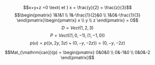 $$x+y+z =0 \text{ et } x = \frac{y}{2} = \frac{z}{3}$$
$$\begin{pmatrix}
1&1&1 \\
1&-\frac{1}{2}&0 \\
1&0&-\frac{1}{3}
\end{pmatrix}\begin{pmatrix}
 x \\
y \\
z
\end{pmatrix} = 0$$
$$D = Vect(1, 2, 3)$$
$$P = Vect((1, 0, -1), (1, -1, 0))$$
$$p(u) = p((x, 2y, 3z) + (0, -y, -2z))= (0, -y, -2z)$$

$$Mat_{\mathrm{can}}(p) = \begin{pmatrix}
0&0&0 \\
0&-1&0 \\
0&0&-2
\end{pmatrix}$$

